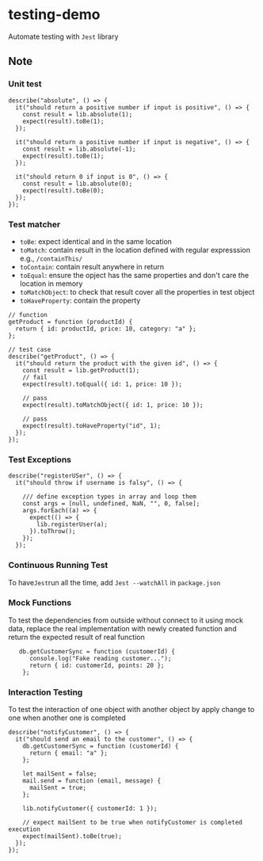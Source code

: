 # testing-demo

Automate testing with `Jest` library

## Note

### Unit test

```JS
describe("absolute", () => {
  it("should return a positive number if input is positive", () => {
    const result = lib.absolute(1);
    expect(result).toBe(1);
  });

  it("should return a positive number if input is negative", () => {
    const result = lib.absolute(-1);
    expect(result).toBe(1);
  });

  it("should return 0 if input is 0", () => {
    const result = lib.absolute(0);
    expect(result).toBe(0);
  });
});
```

### Test matcher

- `toBe`: expect identical and in the same location
- `toMatch`: contain result in the location defined with regular expresssion e.g., `/containThis/`
- `toContain`: contain result anywhere in return
- `toEqual`: ensure the opject has the same properties and don't care the location in memory
- `toMatchObject`: to check that result cover all the properties in test object
- `toHaveProperty`: contain the property

```JS
// function
getProduct = function (productId) {
  return { id: productId, price: 10, category: "a" };
};

// test case
describe("getProduct", () => {
  it("should return the product with the given id", () => {
    const result = lib.getProduct(1);
    // fail
    expect(result).toEqual({ id: 1, price: 10 });

    // pass
    expect(result).toMatchObject({ id: 1, price: 10 });

    // pass
    expect(result).toHaveProperty("id", 1);
  });
});
```

### Test Exceptions

```JS
describe("registerUSer", () => {
  it("should throw if username is falsy", () => {

    /// define exception types in array and loop them
    const args = [null, undefined, NaN, "", 0, false];
    args.forEach((a) => {
      expect(() => {
        lib.registerUser(a);
      }).toThrow();
    });
  });
```

### Continuous Running Test

To have`Jest`run all the time, add `Jest --watchAll` in `package.json`

### Mock Functions

To test the dependencies from outside without connect to it using mock data, replace the real implementation with newly created function and return the expected result of real function

```JS
   db.getCustomerSync = function (customerId) {
      console.log("Fake reading customer...");
      return { id: customerId, points: 20 };
    };
```

### Interaction Testing

To test the interaction of one object with another object by apply change to one when another one is completed

```JS
describe("notifyCustomer", () => {
  it("should send an email to the customer", () => {
    db.getCustomerSync = function (customerId) {
      return { email: "a" };
    };

    let mailSent = false;
    mail.send = function (email, message) {
      mailSent = true;
    };

    lib.notifyCustomer({ customerId: 1 });

    // expect mailSent to be true when notifyCustomer is completed execution
    expect(mailSent).toBe(true);
  });
});
```

<!-- note to myself: when we import the same node module in different file, it will import single instance in the memory -->

